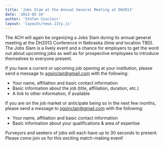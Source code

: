 ```yaml
---
title: 'Jobs Slam at the Annual General Meeting at DH2013'
date: '2013-05-19'
author: 'Stéfan Sinclair'
layout: 'layouts/news.11ty.js'
---
```

The ACH will again be organizing a Jobs Slam during its annual general meeting at the DH2013 Conference in Nebraska (time and location TBD). The Jobs Slam is a lively event and a chance for employers to get the word out about upcoming jobs as well as for prospective employees to introduce themselves to everyone present.

If you have a current or upcoming job opening at your institution, please send a message to [sgsinclair@gmail.com](sgsinclair@gmail.com) with the following:

- Your name, affiliation and basic contact information
- Basic information about the job (title, affiliation, duration, etc.)
- A link to other information, if available

If you are on the job market or anticipate being so in the next few months, please send a message to [sgsinclair@gmail.com](sgsinclair@gmail.com) with the following:

- Your name, affiliation and basic contact information
- Basic information about your qualifications &amp; area of expertise

Purveyors and seekers of jobs will each have up to 30 seconds to present. Please come join us for this exciting match-making event!
